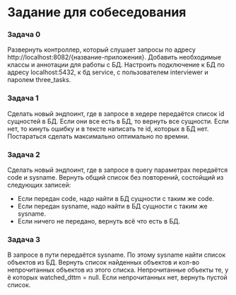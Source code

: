 # Задание для собеседования

### Задача 0
Развернуть контроллер, который слушает запросы 
по адресу http://localhost:8082/{название-приложения}. 
Добавить необходимые классы и аннотации для работы с БД. 
Настроить подключение к БД по адресу localhost:5432, к бд service, 
с пользователем interviewer и паролем three_tasks.

### Задача 1
Сделать новый эндпоинт, где в запросе в хедере  передаётся список id сущностей в БД. 
Если они все есть в БД, то вернуть все сущности. 
Если нет, то кинуть ошибку и в тексте написать те id, которых в БД нет.
Постараться сделать максимально оптимально по времни. 

### Задача 2
Сделать новый эндпоинт, где в запросе в query параметрах передаётся code и sysname.
Вернуть общий список без повторений, состойщий из следующих записей:
* Если передан code, надо найти в БД сущности с таким же code.
* Если передан sysname, надо найти в БД сущности с таким же sysname.
* Если ничего не передано, вернуть всё что есть в БД.

### Задача 3
В запросе в пути передаётся sysname. 
По этому sysname найти список объектов из БД. 
Вернуть список найденных объектов и кол-во непрочитанных объектов из этого списка. Непрочитанные объекты те, у ё
которых watched_dttm = null. 
Если непрочитанных нет, вернуть пустой список.
